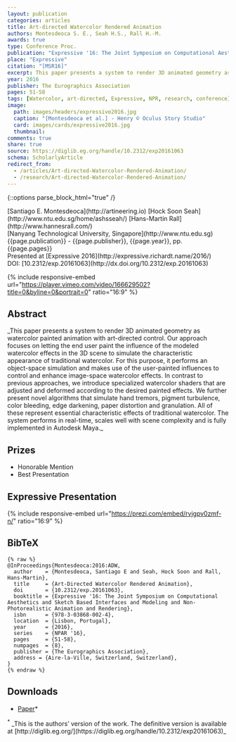 ```yaml
---
layout: publication
categories: articles
title: Art-directed Watercolor Rendered Animation
authors: Montesdeoca S. E., Seah H.S., Rall H.-M.
awards: true
type: Conference Proc.
publication: "Expressive '16: The Joint Symposium on Computational Aesthetics and Sketch Based Interfaces and Modeling and Non-Photorealistic Animation and Rendering"
place: "Expressive"
citation: "[MSR16]"
excerpt: This paper presents a system to render 3D animated geometry as watercolor painted animation with art-directed control.
year: 2016
publisher: The Eurographics Association
pages: 51-58
tags: [Watercolor, art-directed, Expressive, NPR, research, conference]
image:
  path: images/headers/expressive2016.jpg
  caption: "[Montesdeoca et al.] - Henry © Oculus Story Studio"
  card: images/cards/expressive2016.jpg
  thumbnail:
comments: true
share: true
source: https://diglib.eg.org/handle/10.2312/exp20161063
schema: ScholarlyArticle
redirect_from:
  - /articles/Art-directed-Watercolor-Rendered-Animation/
  - /research/Art-directed-Watercolor-Rendered-Animation/
---
```




{::options parse_block_html="true" /}
<div class="publication-info">
  <div class="authors"><span>[Santiago E. Montesdeoca](http://artineering.io)</span> <span>[Hock Soon Seah](http://www.ntu.edu.sg/home/ashsseah/)</span> <span>[Hans-Martin Rall](http://www.hannesrall.com/)</span>
  </div>
  <div class="university">[Nanyang Technological University, Singapore](http://www.ntu.edu.sg)
  </div>
  <div class="published-in">{{page.publication}} - {{page.publisher}}, {{page.year}}, pp. {{page.pages}}
  </div>
  Presented at [Expressive 2016](http://expressive.richardt.name/2016/)
  <div class="doi">DOI: [10.2312/exp.20161063](http://dx.doi.org/10.2312/exp.20161063)
  </div>
</div>


{% include responsive-embed url="https://player.vimeo.com/video/166629502?title=0&byline=0&portrait=0" ratio="16:9" %}

## Abstract
<div class="abstract">
_This paper presents a system to render 3D animated geometry as watercolor painted animation with art-directed control. Our approach focuses on letting the end user paint the influence of the modeled watercolor effects in the 3D scene to simulate the characteristic appearance of traditional watercolor. For this purpose, it performs an object-space simulation and makes use of the user-painted influences to control and enhance image-space watercolor effects. In contrast to previous approaches, we introduce specialized watercolor shaders that are adjusted and deformed according to the desired painted effects. We further present novel algorithms that simulate hand tremors, pigment turbulence, color bleeding, edge darkening, paper distortion and granulation. All of these represent essential characteristic effects of traditional watercolor. The system performs in real-time, scales well with scene complexity and is fully implemented in Autodesk Maya._
</div>

## Prizes
* Honorable Mention
* Best Presentation

## Expressive Presentation

{% include responsive-embed url="https://prezi.com/embed/rvjgpv0zmf-n/" ratio="16:9" %}


## BibTeX
    {% raw %}
    @InProceedings{Montesdeoca:2016:ADW,
      author    = {Montesdeoca, Santiago E and Seah, Hock Soon and Rall, Hans-Martin},
      title     = {Art-Directed Watercolor Rendered Animation},
      doi       = {10.2312/exp.20161063},
      booktitle = {Expressive '16: The Joint Symposium on Computational Aesthetics and Sketch Based Interfaces and Modeling and Non-Photorealistic Animation and Rendering},
      isbn      = {978-3-03868-002-4},
      location  = {Lisbon, Portugal},
      year      = {2016},
      series    = {NPAR '16},
      pages     = {51-58},
      numpages  = {8},
      publisher = {The Eurographics Association},
      address = {Aire-la-Ville, Switzerland, Switzerland},
    }
    {% endraw %}

## Downloads
* [Paper](http://hdl.handle.net/10220/40542)*

<div class="footnote"><sup>*</sup> _This is the authors’ version of the work. The deﬁnitive version is available at [http://diglib.eg.org/](https://diglib.eg.org/handle/10.2312/exp20161063)_
</div>
